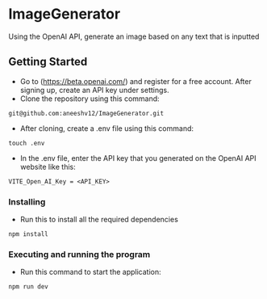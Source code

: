 # ImageGenerator
Using the OpenAI API, generate an image based on any text that is inputted

## Getting Started
* Go to (https://beta.openai.com/) and register for a free account. After signing up, create an API key under settings. 
* Clone the repository using this command:
```
git@github.com:aneeshv12/ImageGenerator.git
```
* After cloning, create a .env file using this command:
```
touch .env
```
* In the .env file, enter the API key that you generated on the OpenAI API website like this:
```
VITE_Open_AI_Key = <API_KEY>
```

### Installing
* Run this to install all the required dependencies
```
npm install
```

### Executing and running the program
* Run this command to start the application:
```
npm run dev
```